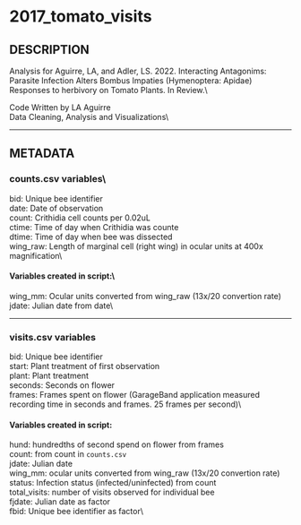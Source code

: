 # 2017_tomato_visits

## DESCRIPTION

Analysis for Aguirre, LA, and Adler, LS. 2022. Interacting Antagonims: Parasite Infection Alters Bombus Impaties (Hymenoptera: Apidae) Responses to herbivory on Tomato Plants. In Review.\

Code Written by LA Aguirre\
Data Cleaning, Analysis and Visualizations\

---
## METADATA 
### counts.csv variables\
bid: Unique bee identifier\
date: Date of observation\
count: Crithidia cell counts per 0.02uL\
ctime: Time of day when Crithidia was counte\
dtime: Time of day when bee was dissected\
wing_raw: Length of marginal cell (right wing) in ocular units at 400x magnification\

#### Variables created in script:\
wing_mm: Ocular units converted from wing_raw (13x/20 convertion rate)\
jdate: Julian date from date\

---
### visits.csv variables
bid: Unique bee identifier\
start: Plant treatment of first observation\
plant: Plant treatment\
seconds: Seconds on flower\
frames: Frames spent on flower (GarageBand application measured recording time in seconds and frames. 25 frames per second)\

#### Variables created in script:
hund: hundredths of second spend on flower from frames\
count: from count in `counts.csv`\
jdate: Julian date\
wing_mm: ocular units converted from wing_raw (13x/20 convertion rate)\
status: Infection status (infected/uninfected) from count\
total_visits: number of visits observed for individual bee\
fjdate: Julian date as factor\
fbid: Unique bee identifier as factor\
